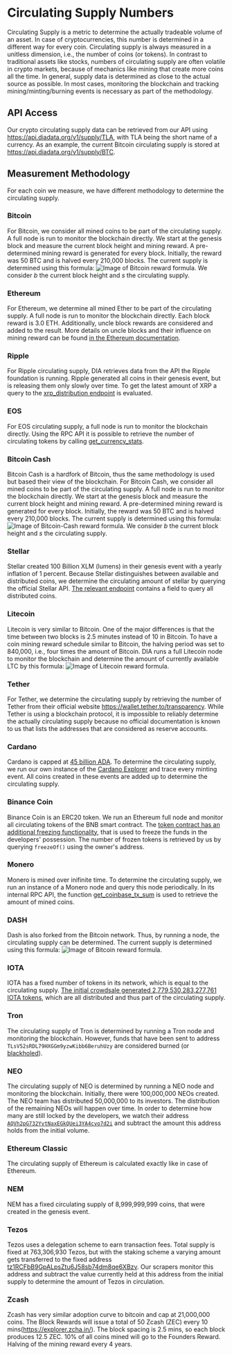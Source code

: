 # Circulating Supply Numbers

Circulating Supply is a metric to determine the actually tradeable volume of an asset.
In case of cryptocurrencies, this number is determined in a different way for every coin.
Circulating supply is always measured in a unitless dimension, i.e., the number of coins (or tokens).
In contrast to traditional assets like stocks, numbers of circulating supply are often volatile in crypto markets, because of mechanics like mining that create more coins all the time.
In general, supply data is determined as close to the actual source as possible.
In most cases, monitoring the blockchain and tracking mining/minting/burning events is necessary as part of the methodology.

## API Access
Our crypto circulating supply data can be retrieved from our API using <https://api.diadata.org/v1/supply/TLA>, with TLA being the short name of a currency.
As an example, the current Bitcoin circulating supply is stored at <https://api.diadata.org/v1/supply/BTC>.

## Measurement Methodology
For each coin we measure, we have different methodology to determine the circulating supply.

### Bitcoin
For Bitcoin, we consider all mined coins to be part of the circulating supply.
A full node is run to monitor the blockchain directly.
We start at the genesis block and measure the current block height and mining reward.
A pre-determined mining reward is generated for every block.
Initially, the reward was 50 BTC and is halved every 210,000 blocks.
The current supply is determined using this formula: ![Image of Bitcoin reward formula](https://latex.codecogs.com/png.latex?\large&space;s=\sum_{n=0}^{b}{\frac{50}{2^{\lfloor\frac{n}{210000}\rfloor}}}).
We consider *b* the current block height and *s* the circulating supply.

### Ethereum
For Ethereum, we determine all mined Ether to be part of the circulating supply.
A full node is run to monitor the blockchain directly.
Each block reward is 3.0 ETH.
Additionally, uncle block rewards are considered and added to the result.
More details on uncle blocks and their influence on mining reward can be found [in the Ethereum documentation](https://github.com/ethereum/wiki/wiki/Mining#mining-rewards).

### Ripple
For Ripple circulating supply, DIA retrieves data from the API the Ripple foundation is running.
Ripple generated all coins in their genesis event, but is releasing them only slowly over time.
To get the latest amount of XRP a query to the [xrp_distribution endpoint](https://data.ripple.com/v2/network/xrp_distribution?limit=1&descending=true) is evaluated.

### EOS
For EOS circulating supply, a full node is run to monitor the blockchain directly.
Using the RPC API it is possible to retrieve the number of circulating tokens by calling [get_currency_stats](https://developers.eos.io/eosio-nodeos/reference#get_currency_stats).

### Bitcoin Cash
Bitcoin Cash is a hardfork of Bitcoin, thus the same methodology is used but based their view of the blockchain.
For Bitcoin Cash, we consider all mined coins to be part of the circulating supply.
A full node is run to monitor the blockchain directly.
We start at the genesis block and measure the current block height and mining reward.
A pre-determined mining reward is generated for every block.
Initially, the reward was 50 BTC and is halved every 210,000 blocks.
The current supply is determined using this formula: ![Image of Bitcoin-Cash reward formula](https://latex.codecogs.com/png.latex?\large&space;s=\sum_{n=0}^{b}{\frac{50}{2^{\lfloor\frac{n}{210000}\rfloor}}}).
We consider *b* the current block height and *s* the circulating supply.

### Stellar
Stellar created 100 Billion XLM (lumens) in their genesis event with a yearly inflation of 1 percent.
Because Stellar distinguishes between available and distributed coins, we determine the circulating amount of stellar by querying the official Stellar API.
[The relevant endpoint](https://dashboard.stellar.org/api/lumens) contains a field to query all distributed coins.

### Litecoin
Litecoin is very similar to Bitcoin.
One of the major differences is that the time between two blocks is 2.5 minutes instead of 10 in Bitcoin.
To have a coin mining reward schedule similar to Bitcoin, the halving period was set to 840,000, i.e., four times the amount of Bitcoin.
DIA runs a full Litecoin node to monitor the blockchain and determine the amount of currently available LTC by this formula: ![Image of Litecoin reward formula](https://latex.codecogs.com/png.latex?\large&space;s=\sum_{n=0}^{b}{\frac{50}{2^{\lfloor\frac{n}{840000}\rfloor}}}).

### Tether
For Tether, we determine the circulating supply by retrieving the number of Tether from their official website <https://wallet.tether.to/transparency>.
While Tether is using a blockchain protocol, it is impossible to reliably determine the actually circulating supply because no official documentation is known to us that lists the addresses that are considered as reserve accounts.

### Cardano
Cardano is capped at [45 billion ADA](https://cardanodocs.com/cardano/monetary-policy/).
To determine the circulating supply, we run our own instance of the [Cardano Explorer](https://github.com/diadata-org/cardano-explorer-docker) and trace every minting event.
All coins created in these events are added up to determine the circulating supply.

### Binance Coin
Binance Coin is an ERC20 token.
We run an Ethereum full node and monitor all circulating tokens of the BNB smart contract.
The [token contract has an additional freezing functionality](https://info.binance.com/en/currencies/binance-coin), that is used to freeze the funds in the developers' possession.
The number of frozen tokens is retrieved by us by querying `freezeOf()` using the owner's address.

### Monero
Monero is mined over inifinite time.
To determine the circulating supply, we run an instance of a Monero node and query this node periodically.
In its internal RPC API, the function [get_coinbase_tx_sum](https://getmonero.org/resources/developer-guides/daemon-rpc.html#get_coinbase_tx_sum) is used to retrieve the amount of mined coins.

### DASH
Dash is also forked from the Bitcoin network.
Thus, by running a node, the circulating supply can be determined.
The current supply is determined using this formula: ![Image of Bitcoin reward formula](https://latex.codecogs.com/png.latex?\large&space;s=\sum_{n=0}^{b}{\frac{50}{2^{\lfloor\frac{n}{210000}\rfloor}}}).

### IOTA
IOTA has a fixed number of tokens in its network, which is equal to the circulating supply.
[The initial crowdsale generated 2,779,530,283,277,761 IOTA tokens](https://docs.iota.org/introduction/iota-token/the-iota-token), which are all distributed and thus part of the circulating supply.

### Tron
The circulating supply of Tron is determined by running a Tron node and monitoring the blockchain.
However, funds that have been sent to address `TLsV52sRDL79HXGGm9yzwKibb6BeruhUzy` are considered burned (or [blackholed](https://github.com/tronprotocol/wiki/blob/master/docs/Technical_Overview_of_TRON.rst)).

### NEO
The circulating supply of NEO is determined by running a NEO node and monitoring the blockchain.
Initially, there were 100,000,000 NEOs created.
The NEO team has distributed 50,000,000 to its investors.
The distribution of the remaining NEOs will happen over time.
In order to determine how many are still locked by the developers, we watch their address [`AQVh2pG732YvtNaxEGkQUei3YA4cvo7d2i`](https://neotracker.io/address/AQVh2pG732YvtNaxEGkQUei3YA4cvo7d2i)
and subtract the amount this address holds from the initial volume.

### Ethereum Classic
The circulating supply of Ethereum is calculated exactly like in case of Ethereum.

### NEM
NEM has a fixed circulating supply of 8,999,999,999 coins, that were created in the genesis event.

### Tezos
Tezos uses a delegation scheme to earn transaction fees.
Total supply is fixed at 763,306,930 Tezos, but with the staking scheme a varying amount gets transferred to the fixed address [tz1RCFbB9GpALpsZtu6J58sb74dm8qe6XBzv](https://tzscan.io/tz1RCFbB9GpALpsZtu6J58sb74dm8qe6XBzv).
Our scrapers monitor this address and subtract the value currently held at this address from the initial supply to determine the amount of Tezos in circulation.

### Zcash
Zcash has very similar adoption curve to bitcoin and cap at 21,000,000 coins. 
The Block Rewards will issue a total of 50 Zcash (ZEC) every 10 mins(https://explorer.zcha.in/). The block spacing is 2.5 mins, so each block produces 12.5 ZEC. 10% of all coins mined will go to the Founders Reward. Halving of the mining reward every 4 years.
